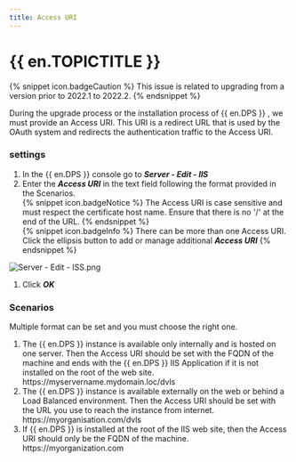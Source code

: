 ```yaml
---
title: Access URI
---
```

# {{ en.TOPICTITLE }}  
{% snippet icon.badgeCaution %}
This issue is related to upgrading from a version prior to 2022.1 to 2022.2.
{% endsnippet %}  

During the upgrade process or the installation process of {{ en.DPS }} , we must provide an Access URI. This URI is a redirect URL that is used by the OAuth system and redirects the authentication traffic to the Access URI.
### settings
1. In the {{ en.DPS }} console go to ***Server - Edit - IIS***
1. Enter the ***Access URI*** in the text field following the format provided in the Scenarios.  
{% snippet icon.badgeNotice %}
The Access URI is case sensitive and must respect the certificate host name. Ensure that there is no &apos;/&apos; at the end of the URL.
{% endsnippet %}  
{% snippet icon.badgeInfo %}
There can be more than one Access URI. Click the ellipsis button to add or manage additional ***Access URI***
{% endsnippet %}  

![Server - Edit - ISS.png](/img/en/kb/kb5020.png)
1. Click ***OK***
### Scenarios
Multiple format can be set and you must choose the right one.
1. The {{ en.DPS }} instance is available only internally and is hosted on one server. Then the Access URI should be set with the FQDN of the machine and ends with the {{ en.DPS }} IIS Application if it is not installed on the root of the web site.
https<area>://myservername.mydomain.loc/dvls
1. The {{ en.DPS }} instance is available externally on the web or behind a Load Balanced environment. Then the Access URI should be set with the URL you use to reach the instance from internet.
https<area>://myorganisation.com/dvls
1. If {{ en.DPS }} is installed at the root of the IIS web site, then the Access URI should only be the FQDN of the machine.
https<area>://myorganization.com
